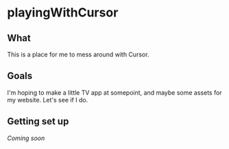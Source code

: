 # playingWithCursor

## What
This is a place for me to mess around with Cursor.

## Goals
I'm hoping to make a little TV app at somepoint, and maybe some assets for my website. Let's see if I do.

## Getting set up
_Coming soon_
